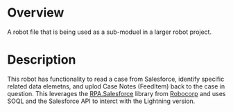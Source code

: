 # Overview

A robot file that is being used as a sub-moduel in a larger robot project.

# Description

This robot has functionality to read a case from Salesforce, identify specific related data elemetns, and uplod Case Notes (FeedItem) back to the case in question. This leverages the [RPA.Salesforce](https://robocorp.com/docs/libraries/rpa-framework/rpa-salesforce) library from [Robocorp](https://robocorp.com/) and uses SOQL and the Salesforce API to interct with the Lightning version.